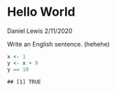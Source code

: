 Hello World
================
Daniel Lewis
2/11/2020

Write an English sentence. (hehehe)

``` r
x <- 1
y <- x + 9
y == 10
```

    ## [1] TRUE
